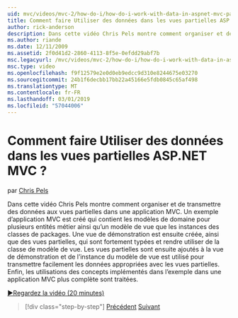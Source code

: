 ```yaml
---
uid: mvc/videos/mvc-2/how-do-i/how-do-i-work-with-data-in-aspnet-mvc-partial-views
title: Comment faire Utiliser des données dans les vues partielles ASP.NET MVC ? | Microsoft Docs
author: rick-anderson
description: Dans cette vidéo Chris Pels montre comment organiser et de transmettre des données aux vues partielles dans une application MVC. Un exemple d’application MVC est créé qui contient le domaine...
ms.author: riande
ms.date: 12/11/2009
ms.assetid: 2f0d41d2-2860-4113-8f5e-0efdd29abf7b
msc.legacyurl: /mvc/videos/mvc-2/how-do-i/how-do-i-work-with-data-in-aspnet-mvc-partial-views
msc.type: video
ms.openlocfilehash: f9f12579e2e0d0eb9edcc9d310e8244675e03270
ms.sourcegitcommit: 24b1f6decbb17bb22a45166e5fdb0845c65af498
ms.translationtype: MT
ms.contentlocale: fr-FR
ms.lasthandoff: 03/01/2019
ms.locfileid: "57044006"
---
```

<a name="how-do-i-work-with-data-in-aspnet-mvc-partial-views"></a>Comment faire Utiliser des données dans les vues partielles ASP.NET MVC ?
====================
par [Chris Pels](https://twitter.com/chrispels)

Dans cette vidéo Chris Pels montre comment organiser et de transmettre des données aux vues partielles dans une application MVC. Un exemple d’application MVC est créé qui contient les modèles de domaine pour plusieurs entités métier ainsi qu’un modèle de vue que les instances des classes de packages. Une vue de démonstration est ensuite créée, ainsi que des vues partielles, qui sont fortement typées et rendre utiliser de la classe de modèle de vue. Les vues partielles sont ensuite ajoutés à la vue de démonstration et de l’instance du modèle de vue est utilisé pour transmettre facilement les données appropriées avec les vues partielles. Enfin, les utilisations des concepts implémentés dans l’exemple dans une application MVC plus complète sont traitées.

[&#9654;Regardez la vidéo (20 minutes)](https://channel9.msdn.com/Blogs/ASP-NET-Site-Videos/how-do-i-work-with-data-in-aspnet-mvc-partial-views)

> [!div class="step-by-step"]
> [Précédent](how-do-i-return-json-formatted-data-for-an-ajax-call-in-an-aspnet-mvc-web-application.md)
> [Suivant](how-do-i-implement-view-models-to-manage-data-for-aspnet-mvc-views.md)
